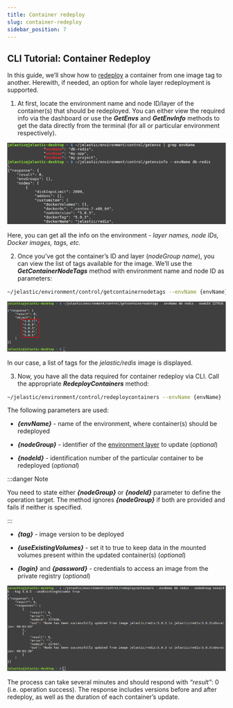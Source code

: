 ```yaml
---
title: Container redeploy
slug: container-redeploy
sidebar_position: 7
---
```


## CLI Tutorial: Container Redeploy

In this guide, we’ll show how to [redeploy](/docs/Container/Container%20Redeploy) a container from one image tag to another. Herewith, if needed, an option for whole layer redeployment is supported.

1. At first, locate the environment name and node ID/layer of the container(s) that should be redeployed. You can either view the required info via the dashboard or use the **_GetEnvs_** and **_GetEnvInfo_** methods to get the data directly from the terminal (for all or particular environment respectively).

<div style={{
    display:'flex',
    justifyContent: 'center',
    margin: '0 0 1rem 0'
}}>

![Locale Dropdown](./img/ContainerRedeploy/01--cli-get-environment-names-and-info.png)

</div>

Here, you can get all the info on the environment - _layer names, node IDs, Docker images, tags, etc._

2. Once you’ve got the container’s ID and layer (_nodeGroup name_), you can view the list of tags available for the image. We’ll use the **_GetContainerNodeTags_** method with environment name and node ID as parameters:

```bash
~/jelastic/environment/control/getcontainernodetags --envName {envName} --nodeId {nodeId}
```

<div style={{
    display:'flex',
    justifyContent: 'center',
    margin: '0 0 1rem 0'
}}>

![Locale Dropdown](./img/ContainerRedeploy/02--cli-view-available-tags-for-node.png)

</div>

In our case, a list of tags for the _jelastic/redis_ image is displayed.

3. Now, you have all the data required for container redeploy via CLI. Call the appropriate **_RedeployContainers_** method:

```bash
~/jelastic/environment/control/redeploycontainers --envName {envName} [--nodeGroup {nodeGroup}] [--nodeId {nodeId}] --tag {tag} [--useExistingVolumes {useExistingVolumes}] [--login {login}] [--password {password}]
```

The following parameters are used:

- **_{envName}_** - name of the environment, where container(s) should be redeployed

- **_{nodeGroup}_** - identifier of the [environment layer](https://docs.cloudscripting.com/creating-manifest/selecting-containers/#all-containers-by-group) to update (_optional_)

- **_{nodeId}_** - identification number of the particular container to be redeployed (_optional_)

:::danger Note

You need to state either **_{nodeGroup}_** or **_{nodeId}_** parameter to define the operation target. The method ignores **_{nodeGroup}_** if both are provided and fails if neither is specified.

:::

- **_{tag}_** - image version to be deployed

- **_{useExistingVolumes}_** - set it to true to keep data in the mounted volumes present within the updated container(s) (_optional_)

- **_{login}_** and **_{password}_** - credentials to access an image from the private registry (_optional_)

<div style={{
    display:'flex',
    justifyContent: 'center',
    margin: '0 0 1rem 0'
}}>

![Locale Dropdown](./img/ContainerRedeploy/03--cli-redeploy-containers.png)

</div>

The process can take several minutes and should respond with _“result”_: 0 (i.e. operation success). The response includes versions before and after redeploy, as well as the duration of each container’s update.
